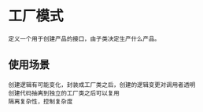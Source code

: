 # 工厂模式
    定义一个用于创建产品的接口，由子类决定生产什么产品。
## 使用场景
    创建逻辑有可能变化，封装成工厂类之后，创建的逻辑变更对调用者透明
    创建代码抽离到独立的工厂类之后可以复用
    隔离复杂性，控制复杂度